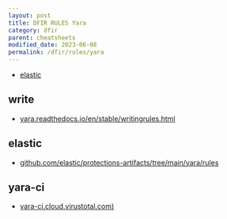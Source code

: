 ```yaml
---
layout: post
title: DFIR RULES Yara
category: dfir
parent: cheatsheets
modified_date: 2023-06-08
permalink: /dfir/rules/yara
---
```



<!-- vscode-markdown-toc -->
* [elastic](#elastic)

<!-- vscode-markdown-toc-config
	numbering=false
	autoSave=true
	/vscode-markdown-toc-config -->
<!-- /vscode-markdown-toc -->

## write

* [yara.readthedocs.io/en/stable/writingrules.html](https://yara.readthedocs.io/en/stable/writingrules.html)

## <a name='elastic'></a>elastic

* [github.com/elastic/protections-artifacts/tree/main/yara/rules](https://github.com/elastic/protections-artifacts/tree/main/yara/rules)

## yara-ci

* [yara-ci.cloud.virustotal.com)](https://yara-ci.cloud.virustotal.com/)